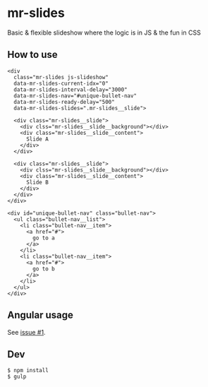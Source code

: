 # mr-slides
Basic &amp; flexible slideshow where the logic is in JS &amp; the fun in CSS

## How to use

```
<div
  class="mr-slides js-slideshow"
  data-mr-slides-current-idx="0"
  data-mr-slides-interval-delay="3000"
  data-mr-slides-nav="#unique-bullet-nav"
  data-mr-slides-ready-delay="500"
  data-mr-slides-slides=".mr-slides__slide">

  <div class="mr-slides__slide">
    <div clss="mr-slides__slide__background"></div>
    <div class="mr-slides__slide__content">
      Slide A
    </div>
  </div>

  <div class="mr-slides__slide">
    <div clss="mr-slides__slide__background"></div>
    <div class="mr-slides__slide__content">
      Slide B
    </div>
  </div>
</div>

<div id="unique-bullet-nav" class="bullet-nav">
  <ul class="bullet-nav__list">
    <li class="bullet-nav__item">
      <a href="#">
        go to a
      </a>
    </li>
    <li class="bullet-nav__item">
      <a href="#">
        go to b
      </a>
    </li>
  </ul>
</div>
```

## Angular usage
See [issue #1](https://github.com/mrhenry/mr-slides/issues/1).

## Dev

```
$ npm install
$ gulp
```
